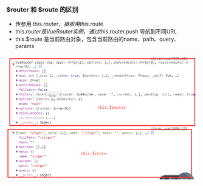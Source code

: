 ### $router 和 $route 的区别

* 传参用 this.$router，接收用 this.$route
* this.$router 是VueRouter实例，通过 this.$router.push 导航到不同URL
* this.$route 是当前路由对象，包含当前路由的name、path、query、params

![](/assets/router.png)


